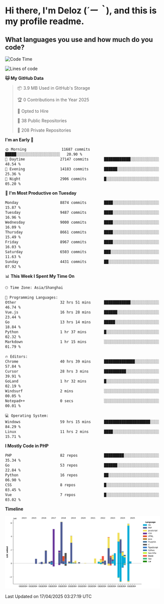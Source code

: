 # **Hi there, I'm Deloz (*´ー｀*), and this is my profile readme.**

## **What languages you use and how much do you code?**

<!--START_SECTION:waka-->
![Code Time](http://img.shields.io/badge/Code%20Time-6%2C166%20hrs%2049%20mins-blue)

![Lines of code](https://img.shields.io/badge/From%20Hello%20World%20I%27ve%20Written-52.5%20million%20lines%20of%20code-blue)

**🐱 My GitHub Data** 

> 📦 3.9 MB Used in GitHub's Storage 
 > 
> 🏆 0 Contributions in the Year 2025
 > 
> 💼 Opted to Hire
 > 
> 📜 38 Public Repositories 
 > 
> 🔑 208 Private Repositories 
 > 
**I'm an Early 🐤** 

```text
🌞 Morning                11687 commits       █████░░░░░░░░░░░░░░░░░░░░   20.90 % 
🌆 Daytime                27147 commits       ████████████░░░░░░░░░░░░░   48.54 % 
🌃 Evening                14183 commits       ██████░░░░░░░░░░░░░░░░░░░   25.36 % 
🌙 Night                  2906 commits        █░░░░░░░░░░░░░░░░░░░░░░░░   05.20 % 
```
📅 **I'm Most Productive on Tuesday** 

```text
Monday                   8874 commits        ████░░░░░░░░░░░░░░░░░░░░░   15.87 % 
Tuesday                  9487 commits        ████░░░░░░░░░░░░░░░░░░░░░   16.96 % 
Wednesday                9000 commits        ████░░░░░░░░░░░░░░░░░░░░░   16.09 % 
Thursday                 8661 commits        ████░░░░░░░░░░░░░░░░░░░░░   15.49 % 
Friday                   8967 commits        ████░░░░░░░░░░░░░░░░░░░░░   16.03 % 
Saturday                 6503 commits        ███░░░░░░░░░░░░░░░░░░░░░░   11.63 % 
Sunday                   4431 commits        ██░░░░░░░░░░░░░░░░░░░░░░░   07.92 % 
```


📊 **This Week I Spent My Time On** 

```text
🕑︎ Time Zone: Asia/Shanghai

💬 Programming Languages: 
Other                    32 hrs 51 mins      ████████████░░░░░░░░░░░░░   46.74 % 
Vue.js                   16 hrs 28 mins      ██████░░░░░░░░░░░░░░░░░░░   23.44 % 
Go                       13 hrs 14 mins      █████░░░░░░░░░░░░░░░░░░░░   18.84 % 
Python                   1 hr 37 mins        █░░░░░░░░░░░░░░░░░░░░░░░░   02.32 % 
Markdown                 1 hr 15 mins        ░░░░░░░░░░░░░░░░░░░░░░░░░   01.79 % 

🔥 Editors: 
Chrome                   40 hrs 39 mins      ██████████████░░░░░░░░░░░   57.84 % 
Cursor                   28 hrs 3 mins       ██████████░░░░░░░░░░░░░░░   39.91 % 
GoLand                   1 hr 32 mins        █░░░░░░░░░░░░░░░░░░░░░░░░   02.19 % 
Windsurf                 2 mins              ░░░░░░░░░░░░░░░░░░░░░░░░░   00.05 % 
Notepad++                0 secs              ░░░░░░░░░░░░░░░░░░░░░░░░░   00.01 % 

💻 Operating System: 
Windows                  59 hrs 15 mins      █████████████████████░░░░   84.29 % 
Linux                    11 hrs 2 mins       ████░░░░░░░░░░░░░░░░░░░░░   15.71 % 
```

**I Mostly Code in PHP** 

```text
PHP                      82 repos            █████████░░░░░░░░░░░░░░░░   35.34 % 
Go                       53 repos            ██████░░░░░░░░░░░░░░░░░░░   22.84 % 
Python                   16 repos            ██░░░░░░░░░░░░░░░░░░░░░░░   06.90 % 
CSS                      8 repos             █░░░░░░░░░░░░░░░░░░░░░░░░   03.45 % 
Vue                      7 repos             █░░░░░░░░░░░░░░░░░░░░░░░░   03.02 % 
```



**Timeline**

![Lines of Code chart](https://raw.githubusercontent.com/deloz/deloz/main/assets/bar_graph.png)


 Last Updated on 17/04/2025 03:27:19 UTC
<!--END_SECTION:waka-->
